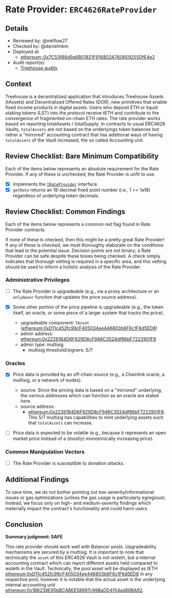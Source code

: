 # Rate Provider: `ERC4626RateProvider`

## Details
- Reviewed by: @mkflow27
- Checked by: @danielmkm
- Deployed at:
    - [ethereum::0x7C53f86d9a6B01821F916802A7606E9255DfE4e2](https://etherscan.io/address/0x7C53f86d9a6B01821F916802A7606E9255DfE4e2)
- Audit report(s):
    - [Treehouse audits](https://github.com/treehouse-gaia/audit-report)

## Context
Treehouse is a decentralized application that introduces Treehouse Assets (tAssets) and Decentralized Offered Rates (DOR), new primitives that enable fixed income products in digital assets. Users who deposit ETH or liquid staking tokens (LST) into the protocol receive tETH and contribute to the convergence of fragmented on-chain ETH rates. The rate provider works based on reporting totalAssets / totalSupply. In contracts to usual ERC4626 Vaults, `totalAssets` are not based on the underlyings token balances but rather a "mirrored" accounting contract that has additional ways of having `totalAssets` of the Vault increased, the so called Accounting unit.

## Review Checklist: Bare Minimum Compatibility
Each of the items below represents an absolute requirement for the Rate Provider. If any of these is unchecked, the Rate Provider is unfit to use.

- [x] Implements the [`IRateProvider`](https://github.com/balancer/balancer-v2-monorepo/blob/bc3b3fee6e13e01d2efe610ed8118fdb74dfc1f2/pkg/interfaces/contracts/pool-utils/IRateProvider.sol) interface.
- [x] `getRate` returns an 18-decimal fixed point number (i.e., 1 == 1e18) regardless of underlying token decimals.

## Review Checklist: Common Findings
Each of the items below represents a common red flag found in Rate Provider contracts.

If none of these is checked, then this might be a pretty great Rate Provider! If any of these is checked, we must thoroughly elaborate on the conditions that lead to the potential issue. Decision points are not binary; a Rate Provider can be safe despite these boxes being checked. A check simply indicates that thorough vetting is required in a specific area, and this vetting should be used to inform a holistic analysis of the Rate Provider.

### Administrative Privileges
- [ ] The Rate Provider is upgradeable (e.g., via a proxy architecture or an `onlyOwner` function that updates the price source address).

- [x] Some other portion of the price pipeline is upgradeable (e.g., the token itself, an oracle, or some piece of a larger system that tracks the price).
    - upgradeable component: `TAsset` ([ethereum:0xD11c452fc99cF405034ee446803b6F6c1F6d5ED8](https://etherscan.io/address/0xD11c452fc99cF405034ee446803b6F6c1F6d5ED8#readProxyContract))
    - admin address: [ethereum:0x22261B4D6F629D8cF946C3524df86bF7222901F6](https://etherscan.io/address/0x22261B4D6F629D8cF946C3524df86bF7222901F6)
    - admin type: multisig
        - multisig threshold/signers: 5/7

### Oracles
- [x] Price data is provided by an off-chain source (e.g., a Chainlink oracle, a multisig, or a network of nodes).
    - source: Since the pricing data is based on a "mirrored" underlying, the various addresses which can function as an oracle are stated here
    - source address: 
        - [ethereum:0x22261B4D6F629D8cF946C3524df86bF7222901F6](https://etherscan.io/address/0x22261B4D6F629D8cF946C3524df86bF7222901F6). This 5/7 multisig has capabilities to mint underlying assets such that `totalAssets` can increase. 

- [ ] Price data is expected to be volatile (e.g., because it represents an open market price instead of a (mostly) monotonically increasing price).

### Common Manipulation Vectors
- [ ] The Rate Provider is susceptible to donation attacks.

## Additional Findings
To save time, we do not bother pointing out low-severity/informational issues or gas optimizations (unless the gas usage is particularly egregious). Instead, we focus only on high- and medium-severity findings which materially impact the contract's functionality and could harm users.

## Conclusion
**Summary judgment: SAFE**

This rate provider should work well with Balancer pools. Upgradeability mechanisms are secured by a multisig. It is important to note that technically the `asset` of this ERC4626 Vault is not wsteth, but a internal accounting contract which can report different assets held compared to wsteth in the Vault. Technically, the pool asset will be displayed as tETH [ethereum:0xD11c452fc99cF405034ee446803b6F6c1F6d5ED8](https://etherscan.io/address/0xD11c452fc99cF405034ee446803b6F6c1F6d5ED8#readProxyContract) in any respective pool, however it is notable that the actual asset is the underlying internal accounting unit [ethereum:0x1B6238E95bBCABEE58997c99BaDD4154ad68BA92](https://etherscan.io/address/0x1B6238E95bBCABEE58997c99BaDD4154ad68BA92).
